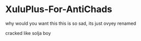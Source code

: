 # XuluPlus-For-AntiChads
why would you want this this is so sad, its just ovyey renamed

cracked like solja boy

